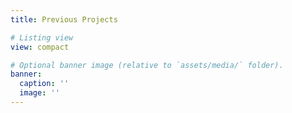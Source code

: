 ```yaml
---
title: Previous Projects

# Listing view
view: compact

# Optional banner image (relative to `assets/media/` folder).
banner:
  caption: ''
  image: ''
---
```

